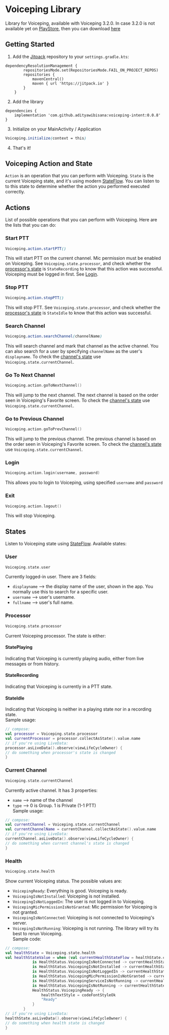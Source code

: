 


# Voiceping Library

Library for Voiceping, available with Voiceping 3.2.0. In case 3.2.0 is not available yet on [PlayStore](https://play.google.com/store/apps/details?id=com.media2359.voiceping.store), then you can download [here](https://drive.google.com/file/d/1pqhHLhSrxO0xpVa4-2LEfsCbdEezEi10/view?usp=drive_link)

## Getting Started
1. Add the [Jitpack](https://jitpack.io/#adityawibisana/voiceping-intent) repository to your `settings.gradle.kts`: 
```
dependencyResolutionManagement {
		repositoriesMode.set(RepositoriesMode.FAIL_ON_PROJECT_REPOS)
		repositories {
			mavenCentral()
			maven { url 'https://jitpack.io' }
		}
	}
```
2. Add the library
```
dependencies {
	implementation 'com.github.adityawibisana:voiceping-intent:0.0.8'
}
```
3. Initialize on your MainActivity / Application
```css
Voiceping.initialize(context = this)
```
4. That's it!

## Voiceping Action and State
`Action` is an operation that you can perform with Voiceping. `State` is the current Voiceping state, and it's using modern [StateFlow](https://developer.android.com/kotlin/flow/stateflow-and-sharedflow#stateflow). You can listen to to this state to determine whether the action you performed executed correctly.

## Actions
List of possible operations that you can perform with Voiceping. Here are the lists that you can do:

### Start PTT
```css
Voiceping.action.startPTT()
```  
This will start PTT on the current channel. Mic permission must be enabled on Voiceping. See `Voiceping.state.processor`, and check whether the [processor's state](https://github.com/adityawibisana/voiceping-intent#processor) is `StateRecording` to know that this action was successful. Voiceping must be logged in first. See [Login](https://github.com/adityawibisana/voiceping-intent#login).

### Stop PTT
```css
Voiceping.action.stopPTT()
```  
This will stop PTT.  See `Voiceping.state.processor`, and check whether the [processor's state](https://github.com/adityawibisana/voiceping-intent#processor) is `StateIdle` to know that this action was successful.

### Search Channel
```css
Voiceping.action.searchChannel(channelName)
```  
This will search channel and mark that channel as the active channel. You can also search for a user by specifying `channelName` as the user's `displayname`. To check the [channel's state](https://github.com/adityawibisana/voiceping-intent#currentchannel) use `Voiceping.state.currentChannel`.

### Go To Next Channel
```kotlin
Voiceping.action.goToNextChannel()
```  
This will jump to the next channel. The next channel is based on the order seen in Voiceping's Favorite screen. To check the [channel's state](https://github.com/adityawibisana/voiceping-intent#currentchannel) use `Voiceping.state.currentChannel`.

### Go to Previous Channel
```kotlin
Voiceping.action.goToPrevChannel()
```  
This will jump to the previous channel. The previous channel is based on the order seen in Voiceping's Favorite screen. To check the [channel's state](https://github.com/adityawibisana/voiceping-intent#currentchannel) use `Voiceping.state.currentChannel`.

### Login
```kotlin
Voiceping.action.login(username, password)
```  
This allows you to login to Voiceping, using specified `username` and `password`

### Exit
```kotlin
Voiceping.action.logout()
```  
This will stop Voiceping. 

## States
Listen to Voiceping state using [StateFlow](https://developer.android.com/kotlin/flow/stateflow-and-sharedflow#stateflow). Available states:

### User
```kotlin
Voiceping.state.user
```
Currently logged-in user. There are 3 fields:
- `displayname` --> the display name of the user, shown in the app. You normally use this to search for a specific user.
- `username` --> user's username.
- `fullname` --> user's full name.
 
### Processor
```kotlin
Voiceping.state.processor
```  
Current Voiceping processor. The state is either:
#### StatePlaying 
Indicating that Voiceping is currently playing audio, either from live messages or from history.
#### StateRecording
Indicating that Voiceping is currently in a PTT state.
#### StateIdle
Indicating that Voiceping is neither in a playing state nor in a recording state. 
<br/>Sample usage:
```kotlin
// compose:
val processor = Voiceping.state.processor
val currentProcessor = processor.collectAsState().value.name
// if you're using LiveData:
processor.asLiveData().observe(viewLifeCycleOwner) {
// do something	when processor's state is changed
}
```

### Current Channel
```kotlin
Voiceping.state.currentChannel
```  
Currently active channel.  It has 3 properties:
- `name` --> name of the channel
- `type` --> 0 is Group. 1 is Private (1-1 PTT)
<br/>Sample usage:
```kotlin
// compose:
val currentChannel = Voiceping.state.currentChannel
val currentChannelName = currentChannel.collectAsState().value.name
// if you're using LiveData:
currentChannel.asLiveData().observe(viewLifeCycleOwner) {
// do something	when current channel's state is changed
}
```

### Health
```kotlin
Voiceping.state.health
```
Show current Voiceping status. The possible values are:
- `VoicepingReady`: Everything is good. Voiceping is ready.
- `VoicepingIsNotInstalled`: Voiceping is not installed.
- `VoicepingIsNotLoggedIn`: The user is not logged in to Voiceping.
- `VoicepingMicPermissionIsNotGranted`: Mic permission for Voiceping is not granted.
- `VoicepingIsNotConnected`: Voiceping is not connected to Voiceping's server.
- `VoicepingIsNotRunning`: Voiceping is not running. The library will try its best to rerun Voiceping.
<br/>Sample code:
```kotlin
// compose:
val healthState = Voiceping.state.health
val healthStateValue = when (val currentHealthStateFlow = healthState.collectAsState().value) {
            is HealthStatus.VoicepingIsNotConnected -> currentHealthStateFlow.message
            is HealthStatus.VoicepingIsNotInstalled -> currentHealthStateFlow.message
            is HealthStatus.VoicepingIsNotLoggedIn -> currentHealthStateFlow.message
            is HealthStatus.VoicepingMicPermissionIsNotGranted -> currentHealthStateFlow.message
            is HealthStatus.VoicepingServiceIsNotRunning -> currentHealthStateFlow.message
            is HealthStatus.VoicepingIsNotRunning -> currentHealthStateFlow.message
            HealthStatus.VoicepingReady -> {
                healthTextStyle = codeFontStyleOk
                "Ready"
            }
        }
// if you're using LiveData:
healthState.asLiveData().observe(viewLifeCycleOwner) {
// do something when health state is changed
}
```

